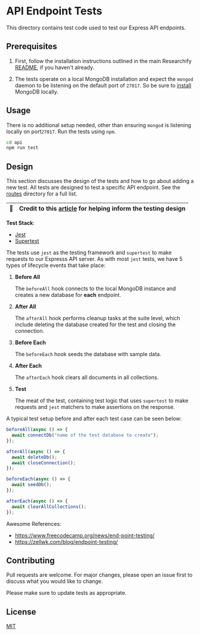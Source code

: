 # API Endpoint Tests

This directory contains test code used to test our Express API endpoints.

## Prerequisites

1. First, follow the installation instructions outlined in the main Researchify [README](../../README.md), if you
   haven't already.

2. The tests operate on a local MongoDB installation and expect the `mongod` daemon to be listening on the default port
   of `27017`. So be sure to [install](https://docs.mongodb.com/manual/tutorial/install-mongodb-on-ubuntu/) MongoDB
   locally.

## Usage

There is no additional setup needed, other than ensuring `mongod` is listening locally on port`27017`. Run the tests
using `npm`.

```bash
cd api
npm run test
```

## Design

This section discusses the design of the tests and how to go about adding a new test. All tests are designed to test a
specific API endpoint. See the [routes](../src/routes) directory for a full list.

| :memo:        | Credit to this [article](https://www.freecodecamp.org/news/end-point-testing/) for helping inform the testing design       |
|---------------|:------------------------|

**Test Stack**:

- [Jest](https://jestjs.io/)
- [Supertest](https://www.npmjs.com/package/supertest)

The tests use `jest` as the testing framework and `supertest` to make requests to our Expresss API server. As with
most `jest` tests, we have 5 types of lifecycle events that take place:

1. **Before All**

   The `beforeAll` hook connects to the local MongoDB instance and creates a new database for **each** endpoint.
2. **After All**

   The `afterAll` hook performs cleanup tasks at the suite level, which include deleting the database created for the
   test and closing the connection.

3. **Before Each**

   The `beforeEach` hook seeds the database with sample data.

4. **After Each**

   The `afterEach` hook clears all documents in all collections.

5. **Test**

   The meat of the test, containing test logic that uses `supertest` to make requests and `jest` matchers to make
   assertions on the response.

A typical test setup before and after each test case can be seen below:

```javascript
beforeAll(async () => {
  await connectDb("name of the test database to create");
});

afterAll(async () => {
  await deleteDb();
  await closeConnection();
});

beforeEach(async () => {
  await seedDb();
});

afterEach(async () => {
  await clearAllCollections();
});
```

Awesome References:

- https://www.freecodecamp.org/news/end-point-testing/
- https://zellwk.com/blog/endpoint-testing/

## Contributing

Pull requests are welcome. For major changes, please open an issue first to discuss what you would like to change.

Please make sure to update tests as appropriate.

## License

[MIT](https://choosealicense.com/licenses/mit/)
